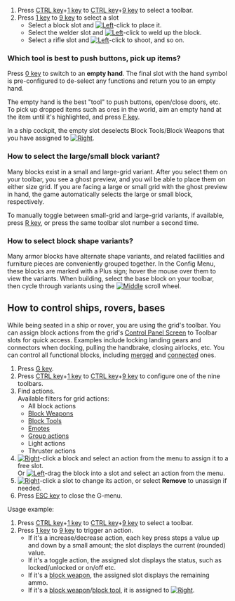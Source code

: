 1.  Press [CTRL key](https://spaceengineers.wiki.gg/wiki/Key_Bindings "Key Bindings")+[1 key](https://spaceengineers.wiki.gg/wiki/Key_Bindings "Key Bindings") to [CTRL key](https://spaceengineers.wiki.gg/wiki/Key_Bindings "Key Bindings")+[9 key](https://spaceengineers.wiki.gg/wiki/Key_Bindings "Key Bindings") to select a toolbar.
2.  Press [1 key](https://spaceengineers.wiki.gg/wiki/Key_Bindings "Key Bindings") to [9 key](https://spaceengineers.wiki.gg/wiki/Key_Bindings "Key Bindings") to select a slot
    *   Select a block slot and [![Left](https://commons.wiki.gg/images/thumb/5/5f/Keyboard_White_Mouse_Left.png/20px-Keyboard_White_Mouse_Left.png?c1a406)](https://spaceengineers.wiki.gg/wiki/File:Keyboard_White_Mouse_Left.png "Left")\-click to place it.
    *   Select the welder slot and [![Left](https://commons.wiki.gg/images/thumb/5/5f/Keyboard_White_Mouse_Left.png/20px-Keyboard_White_Mouse_Left.png?c1a406)](https://spaceengineers.wiki.gg/wiki/File:Keyboard_White_Mouse_Left.png "Left")\-click to weld up the block.
    *   Select a rifle slot and [![Left](https://commons.wiki.gg/images/thumb/5/5f/Keyboard_White_Mouse_Left.png/20px-Keyboard_White_Mouse_Left.png?c1a406)](https://spaceengineers.wiki.gg/wiki/File:Keyboard_White_Mouse_Left.png "Left")\-click to shoot, and so on.

### Which tool is best to push buttons, pick up items?

Press [0 key](https://spaceengineers.wiki.gg/wiki/Key_Bindings "Key Bindings") to switch to an **empty hand**. The final slot with the hand symbol is pre-configured to de-select any functions and return you to an empty hand.

The empty hand is the best "tool" to push buttons, open/close doors, etc. To pick up dropped items such as ores in the world, aim an empty hand at the item until it's highlighted, and press [F key](https://spaceengineers.wiki.gg/wiki/Key_Bindings "Key Bindings").

In a ship cockpit, the empty slot deselects Block Tools/Block Weapons that you have assigned to [![Right](https://commons.wiki.gg/images/thumb/1/11/Keyboard_White_Mouse_Right.png/20px-Keyboard_White_Mouse_Right.png?3581de)](https://spaceengineers.wiki.gg/wiki/File:Keyboard_White_Mouse_Right.png "Right").

### How to select the large/small block variant?

Many blocks exist in a small and large-grid variant. After you select them on your toolbar, you see a ghost preview, and you wil be able to place them on either size grid. If you are facing a large or small grid with the ghost preview in hand, the game automatically selects the large or small block, respectively.

To manually toggle between small-grid and large-grid variants, if available, press [R key](https://spaceengineers.wiki.gg/wiki/Key_Bindings "Key Bindings"), or press the same toolbar slot number a second time.

### How to select block shape variants?

Many armor blocks have alternate shape variants, and related facilities and furniture pieces are conveniently grouped together. In the Config Menu, these blocks are marked with a Plus sign; hover the mouse over them to view the variants. When building, select the base block on your toolbar, then cycle through variants using the [![Middle](https://commons.wiki.gg/images/thumb/b/b7/Keyboard_White_Mouse_Middle.png/20px-Keyboard_White_Mouse_Middle.png?6ca49a)](https://spaceengineers.wiki.gg/wiki/File:Keyboard_White_Mouse_Middle.png "Middle") scroll wheel.

## How to control ships, rovers, bases

While being seated in a ship or rover, you are using the grid's toolbar. You can assign block actions from the grid's [Control Panel Screen](https://spaceengineers.wiki.gg/wiki/Control_Panel_Screen "Control Panel Screen") to Toolbar slots for quick access. Examples include locking landing gears and connectors when docking, pulling the handbrake, closing airlocks, etc. You can control all functional blocks, including [merged](https://spaceengineers.wiki.gg/wiki/Merge_Block "Merge Block") and [connected](https://spaceengineers.wiki.gg/wiki/Connector "Connector") ones.

1.  Press [G key](https://spaceengineers.wiki.gg/wiki/Key_Bindings "Key Bindings").
2.  Press [CTRL key](https://spaceengineers.wiki.gg/wiki/Key_Bindings "Key Bindings")+[1 key](https://spaceengineers.wiki.gg/wiki/Key_Bindings "Key Bindings") to [CTRL key](https://spaceengineers.wiki.gg/wiki/Key_Bindings "Key Bindings")+[9 key](https://spaceengineers.wiki.gg/wiki/Key_Bindings "Key Bindings") to configure one of the nine toolbars.
3.  Find actions.  
    Available filters for grid actions:
    *   All block actions
    *   [Block Weapons](https://spaceengineers.wiki.gg/wiki/Block_Weapons "Block Weapons")
    *   [Block Tools](https://spaceengineers.wiki.gg/wiki/Block_Tools "Block Tools")
    *   [Emotes](https://spaceengineers.wiki.gg/wiki/Emotes "Emotes")
    *   [Group actions](https://spaceengineers.wiki.gg/wiki/Groups "Groups")
    *   Light actions
    *   Thruster actions
4.  [![Right](https://commons.wiki.gg/images/thumb/1/11/Keyboard_White_Mouse_Right.png/20px-Keyboard_White_Mouse_Right.png?3581de)](https://spaceengineers.wiki.gg/wiki/File:Keyboard_White_Mouse_Right.png "Right")\-click a block and select an action from the menu to assign it to a free slot.  
    Or [![Left](https://commons.wiki.gg/images/thumb/5/5f/Keyboard_White_Mouse_Left.png/20px-Keyboard_White_Mouse_Left.png?c1a406)](https://spaceengineers.wiki.gg/wiki/File:Keyboard_White_Mouse_Left.png "Left")\-drag the block into a slot and select an action from the menu.
5.  [![Right](https://commons.wiki.gg/images/thumb/1/11/Keyboard_White_Mouse_Right.png/20px-Keyboard_White_Mouse_Right.png?3581de)](https://spaceengineers.wiki.gg/wiki/File:Keyboard_White_Mouse_Right.png "Right")\-click a slot to change its action, or select **Remove** to unassign if needed.
6.  Press [ESC key](https://spaceengineers.wiki.gg/wiki/Key_Bindings "Key Bindings") to close the G-menu.

Usage example:

1.  Press [CTRL key](https://spaceengineers.wiki.gg/wiki/Key_Bindings "Key Bindings")+[1 key](https://spaceengineers.wiki.gg/wiki/Key_Bindings "Key Bindings") to [CTRL key](https://spaceengineers.wiki.gg/wiki/Key_Bindings "Key Bindings")+[9 key](https://spaceengineers.wiki.gg/wiki/Key_Bindings "Key Bindings") to select a toolbar.
2.  Press [1 key](https://spaceengineers.wiki.gg/wiki/Key_Bindings "Key Bindings") to [9 key](https://spaceengineers.wiki.gg/wiki/Key_Bindings "Key Bindings") to trigger an action.
    *   If it's a increase/decrease action, each key press steps a value up and down by a small amount; the slot displays the current (rounded) value.
    *   If it's a toggle action, the assigned slot displays the status, such as locked/unlocked or on/off etc.
    *   If it's a [block weapon](https://spaceengineers.wiki.gg/wiki/Block_Weapons "Block Weapons"), the assigned slot displays the remaining ammo.
    *   If it's a [block weapon](https://spaceengineers.wiki.gg/wiki/Block_Weapons "Block Weapons")/[block tool](https://spaceengineers.wiki.gg/wiki/Block_Tools "Block Tools"), it is assigned to [![Right](https://commons.wiki.gg/images/thumb/1/11/Keyboard_White_Mouse_Right.png/20px-Keyboard_White_Mouse_Right.png?3581de)](https://spaceengineers.wiki.gg/wiki/File:Keyboard_White_Mouse_Right.png "Right").
